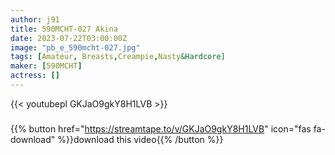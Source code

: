 ```yaml
---
author: j91
title: 590MCHT-027 Akina
date: 2023-07-22T03:00:00Z
image: "pb_e_590mcht-027.jpg"
tags: [Amateur, Breasts,Creampie,Nasty&Hardcore]
maker: [590MCHT]
actress: []
---
```



{{< youtubepl GKJaO9gkY8H1LVB >}}
###

{{% button href="https://streamtape.to/v/GKJaO9gkY8H1LVB" icon="fas fa-download" %}}download this video{{% /button %}}

